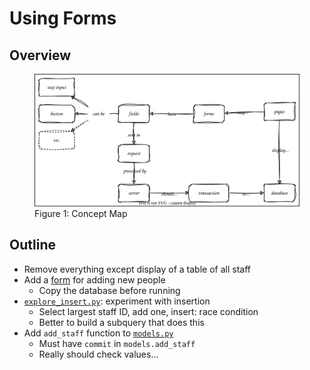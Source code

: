 # Using Forms

<p id="terms"></p>

## Overview

<figure id="forms-concept-map">
  <img src="forms_concept_map.svg" alt="concept map of HTML forms"/>
  <figcaption>Figure 1: Concept Map</figcaption>
</figure>

## Outline

-   Remove everything except display of a table of all staff
-   Add a [form](g:form) for adding new people
    -   Copy the database before running
-   [`explore_insert.py`](./explore_insert.py): experiment with insertion
    -   Select largest staff ID, add one, insert: race condition
    -   Better to build a subquery that does this
-   Add `add_staff` function to [`models.py`](./models.py)
    -   Must have `commit` in `models.add_staff`
    -   Really should check values…
